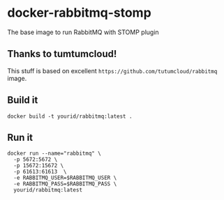 # docker-rabbitmq-stomp

The base image to run RabbitMQ with STOMP plugin

## Thanks to tumtumcloud!

This stuff is based on excellent `https://github.com/tutumcloud/rabbitmq` image.

## Build it

`docker build -t yourid/rabbitmq:latest .`

## Run it

```
docker run --name="rabbitmq" \
  -p 5672:5672 \
  -p 15672:15672 \
  -p 61613:61613  \
  -e RABBITMQ_USER=$RABBITMQ_USER \
  -e RABBITMQ_PASS=$RABBITMQ_PASS \
  yourid/rabbitmq:latest
```
